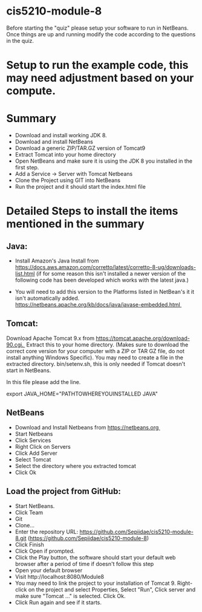 # cis5210-module-8

Before starting the "quiz" please setup your software to run in NetBeans. Once things are up and running modify the code according to the questions in the quiz.

# Setup to run the example code, this may need adjustment based on your compute. 

# Summary

* Download and install working JDK 8. 
* Download and install NetBeans
* Download a generic ZIP/TAR.GZ version of Tomcat9
* Extract Tomcat into your home directory
* Open NetBeans and make sure it is using the JDK 8 you installed in the first step.
* Add a Service -> Server with Tomcat Netbeans
* Clone the Project using GIT into NetBeans
* Run the project and it should start the index.html file


# Detailed Steps to install the items mentioned in the summary

## Java: 

* Install Amazon's Java Install from https://docs.aws.amazon.com/corretto/latest/corretto-8-ug/downloads-list.html
(if for some reason this isn't installed a newer version of the following code has been developed which works with the latest java.)

* You will need to add this version to the Platforms listed in NetBean's it it isn't automatically added. https://netbeans.apache.org/kb/docs/java/javase-embedded.html 

## Tomcat:

Download Apache Tomcat 9.x from https://tomcat.apache.org/download-90.cgi. 
Extract this to your home directory. (Makes sure to download the correct core version for your computer with a ZIP or TAR GZ file, do not install anything Windows Specific).
You may need to create a file in the extracted directory. bin/setenv.sh, this is only needed if Tomcat doesn't start in NetBeans.

In this file please add the line.

export JAVA_HOME="PATHTOWHEREYOUINSTALLED JAVA"

## NetBeans

* Download and Install Netbeans from https://netbeans.org 
* Start Netbeans
* Click Services
* Right Click on Servers
* Click Add Server
* Select Tomcat
* Select the directory where you extracted tomcat
* Click Ok

## Load the project from GitHub:

* Start NetBeans. 
* Click Team
* Git
* Clone...
* Enter the repository URL: https://github.com/Sepiidae/cis5210-module-8.git (https://github.com/Sepiidae/cis5210-module-8)
* Click Finish
* Click Open if prompted. 
* Click the Play button, the software should start your default web browser after a period of time if doesn't follow this step
* Open your default browser
* Visit http://localhost:8080/Module8 
* You may need to link the project to your installation of Tomcat 9. Right-click on the project and select Properties, Select "Run", Click server and make sure "Tomcat ..." is selected. Click Ok. 
* Click Run again and see if it starts.
